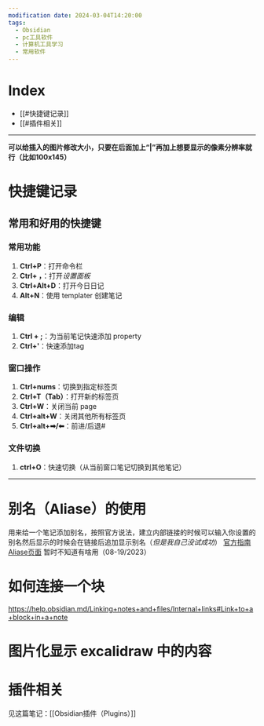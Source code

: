 ```yaml
---
modification date: 2024-03-04T14:20:00
tags:
  - Obsidian
  - pc工具软件
  - 计算机工具学习
  - 常用软件
---
```

# Index
- [[#快捷键记录]]
- [[#插件相关]]
---
**可以给插入的图片修改大小，只要在后面加上“|”再加上想要显示的像素分辨率就行（比如100x145）**
# 快捷键记录
## 常用和好用的快捷键
### 常用功能
1. **Ctrl+P**：打开命令栏
2. **Ctrl+ ，**：打开*设置面板*
3. **Ctrl+Alt+D**：打开今日日记
4. **Alt+N**：使用 templater 创建笔记
### 编辑
1. **Ctrl + ;**：为当前笔记快速添加 property
2. **Ctrl+'**：快速添加tag
### 窗口操作
1. **Ctrl+nums**：切换到指定标签页
2. **Ctrl+T（Tab）**：打开新的标签页
3. **Ctrl+W**：关闭当前 page
4. **Ctrl+alt+W**：关闭其他所有标签页
5. **Ctrl+alt+➡/⬅**：前进/后退#
### 文件切换
1. **ctrl+O**：快速切换（从当前窗口笔记切换到其他笔记）

---
# 别名（Aliase）的使用
用来给一个笔记添加别名，按照官方说法，建立内部链接的时候可以输入你设置的别名然后显示的时候会在链接后追加显示别名（*但是我自己没试成功*）
[官方指南Aliase页面](https://help.obsidian.md/Linking+notes+and+files/Aliases)
暂时不知道有啥用（08-19/2023）

# 如何连接一个块
https://help.obsidian.md/Linking+notes+and+files/Internal+links#Link+to+a+block+in+a+note

# 图片化显示 excalidraw 中的内容

# 插件相关
见这篇笔记：[[Obsidian插件（Plugins）]]